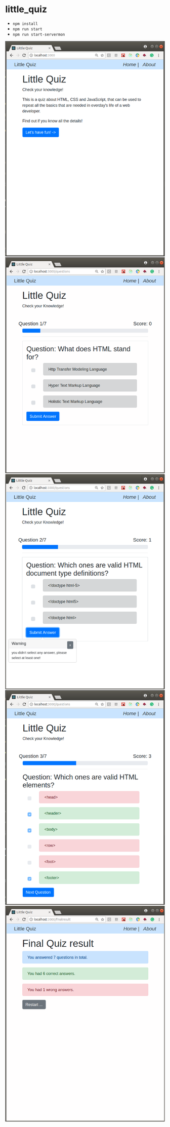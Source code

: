 # little_quiz


- `npm install`
- `npm run start`
- `npm run start-servermon`

![](https://github.com/NemerSahli/little_quiz/blob/master/public/images/little_quiz1.png)
![](https://github.com/NemerSahli/little_quiz/blob/master/public/images/little_quiz2.png)
![](https://github.com/NemerSahli/little_quiz/blob/master/public/images/little_quiz3.png)
![](https://github.com/NemerSahli/little_quiz/blob/master/public/images/little_quiz4.png)
![](https://github.com/NemerSahli/little_quiz/blob/master/public/images/little_quiz5.png)



